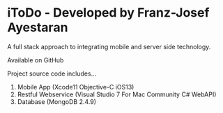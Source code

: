 iToDo - Developed by Franz-Josef Ayestaran
=====

A full stack approach to integrating mobile and server side technology.

Available on GitHub

Project source code includes...

1. Mobile App (Xcode11 Objective-C iOS13)
2. Restful Webservice (Visual Studio 7 For Mac Community C# WebAPI)
3. Database (MongoDB 2.4.9)

